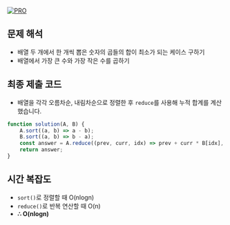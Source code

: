 [![PRO]][Link]

## 문제 해석

-   배열 두 개에서 한 개씩 뽑은 숫자의 곱들의 합이 최소가 되는 케이스 구하기
-   배열에서 가장 큰 수와 가장 작은 수를 곱하기

## 최종 제출 코드

-   배열을 각각 오름차순, 내림차순으로 정렬한 후 `reduce`를 사용해 누적 합계를 계산했습니다.

```js
function solution(A, B) {
    A.sort((a, b) => a - b);
    B.sort((a, b) => b - a);
    const answer = A.reduce((prev, curr, idx) => prev + curr * B[idx], 0);
    return answer;
}
```

## 시간 복잡도

-   `sort()`로 정렬할 때 O(nlogn)
-   `reduce()`로 반복 연산할 때 O(n)
-   **∴ O(nlogn)**

<!---------------------------------------------------------------------------->

[PRO]: https://github.com/GoSSaChin/algorithm-js/assets/107768516/67c43b52-bc3f-4571-a249-5519021afbb0
[Link]: https://school.programmers.co.kr/learn/courses/30/lessons/12941
